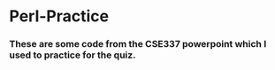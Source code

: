# Perl-Practice

### These are some code from the CSE337 powerpoint which I used to practice for the quiz.
